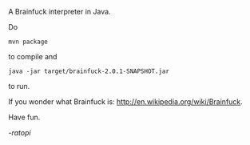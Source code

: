 A Brainfuck interpreter in Java.

Do

    mvn package

to compile and

    java -jar target/brainfuck-2.0.1-SNAPSHOT.jar

to run.

If you wonder what Brainfuck is: http://en.wikipedia.org/wiki/Brainfuck.

Have fun.

*-ratopi*
